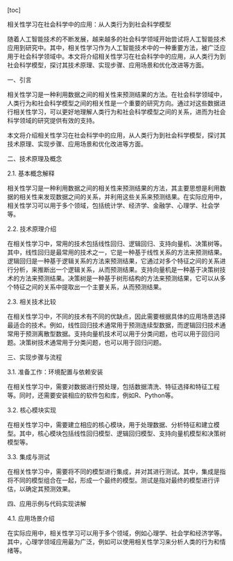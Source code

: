 
[toc]                    
                
                
相关性学习在社会科学中的应用：从人类行为到社会科学模型

随着人工智能技术的不断发展，越来越多的社会科学领域开始尝试将人工智能技术应用到研究中。其中，相关性学习作为人工智能技术中的一种重要方法，被广泛应用于社会科学领域中。本文将介绍相关性学习在社会科学中的应用，从人类行为到社会科学模型，探讨其技术原理、实现步骤、应用场景和优化改进等方面。

一、引言

相关性学习是一种利用数据之间的相关性来预测结果的方法。在社会科学领域中，人类行为和社会科学模型之间的相关性是一个重要的研究方向。通过对这些数据进行相关性学习，可以更好地理解人类行为和社会科学模型之间的关系，进而为社会科学领域的研究提供有效的支持。

本文将介绍相关性学习在社会科学中的应用，从人类行为到社会科学模型，探讨其技术原理、实现步骤、应用场景和优化改进等方面。

二、技术原理及概念

2.1. 基本概念解释

相关性学习是一种利用数据之间的相关性来预测结果的方法，其主要思想是利用数据的相关性来发现数据之间的关系，并利用这些关系来预测结果。在实际应用中，相关性学习可以用于多个领域，包括统计学、经济学、金融学、心理学、社会学等。

2.2. 技术原理介绍

在相关性学习中，常用的技术包括线性回归、逻辑回归、支持向量机、决策树等。其中，线性回归是最常用的技术之一，它是一种基于线性关系的方法来预测结果。逻辑回归是一种基于逻辑关系的方法来预测结果，它通过对多个特征之间的关系进行分析，来推断出一个逻辑关系，从而预测结果。支持向量机是一种基于决策树技术的方法来预测结果。决策树是一种基于树形结构的方法来预测结果，它可以从多个特征之间的关系中提取出一个主要关系，从而预测结果。

2.3. 相关技术比较

在相关性学习中，不同的技术有不同的优缺点，因此需要根据具体的应用场景选择最适合的技术。例如，线性回归技术通常用于预测连续型数据，而逻辑回归技术通常用于预测离散型数据。支持向量机技术可以用于分类问题，也可以用于回归问题。决策树技术通常用于分类问题，也可以用于回归问题。

三、实现步骤与流程

3.1. 准备工作：环境配置与依赖安装

在相关性学习中，需要对数据进行预处理，包括数据清洗、特征选择和特征工程等。同时，还需要安装相应的软件包和库，例如R、Python等。

3.2. 核心模块实现

在相关性学习中，需要建立相应的核心模块，用于处理数据、分析特征和建立模型。其中，核心模块包括线性回归模型、逻辑回归模型、支持向量机模型和决策树模型等。

3.3. 集成与测试

在相关性学习中，需要将不同的模型进行集成，并对其进行测试。其中，集成是指将不同的模型组合在一起，形成一个最终的模型。测试是指对最终的模型进行评估，以确定其预测效果。

四、应用示例与代码实现讲解

4.1. 应用场景介绍

在实际应用中，相关性学习可以用于多个领域，例如心理学、社会学和经济学等。其中，心理学领域应用最为广泛，例如可以使用相关性学习来分析人类的行为和情绪等。

